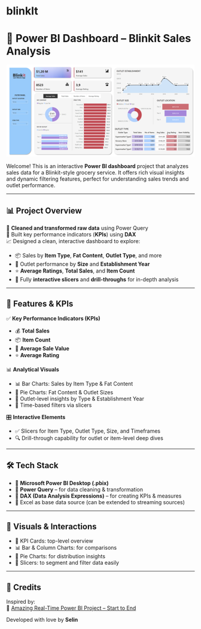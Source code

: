 # blinkIt

# 🛒 Power BI Dashboard – Blinkit Sales Analysis

![Blinkit Dashboard](Blinkit_dash.png)

Welcome! This is an interactive **Power BI dashboard** project that analyzes sales data for a Blinkit-style grocery service. It offers rich visual insights and dynamic filtering features, perfect for understanding sales trends and outlet performance.

---

## 📊 Project Overview

🧹 **Cleaned and transformed raw data** using Power Query  
🧠 Built key performance indicators (**KPIs**) using **DAX**  
📈 Designed a clean, interactive dashboard to explore:

- 📦 Sales by **Item Type**, **Fat Content**, **Outlet Type**, and more  
- 🏬 Outlet performance by **Size** and **Establishment Year**  
- ⭐ **Average Ratings**, **Total Sales**, and **Item Count**  
- 🧭 Fully **interactive slicers** and **drill-throughs** for in-depth analysis

---

## 🧠 Features & KPIs

✅ **Key Performance Indicators (KPIs)**

- 💰 **Total Sales**  
- 📦 **Item Count**  
- 🧮 **Average Sale Value**  
- ⭐ **Average Rating**

📊 **Analytical Visuals**

- 📊 Bar Charts: Sales by Item Type & Fat Content  
- 🥧 Pie Charts: Fat Content & Outlet Sizes  
- 📍 Outlet-level insights by Type & Establishment Year  
- 📅 Time-based filters via slicers

🎛 **Interactive Elements**

- ✅ Slicers for Item Type, Outlet Type, Size, and Timeframes  
- 🔍 Drill-through capability for outlet or item-level deep dives

---

## 🛠️ Tech Stack

- 🧰 **Microsoft Power BI Desktop (.pbix)**  
- 🔄 **Power Query** – for data cleaning & transformation  
- 📐 **DAX (Data Analysis Expressions)** – for creating KPIs & measures  
- 🧾 Excel as base data source (can be extended to streaming sources)

---

## 🎯 Visuals & Interactions

- 📍 KPI Cards: top-level overview  
- 📊 Bar & Column Charts: for comparisons  
- 🥧 Pie Charts: for distribution insights  
- 🧭 Slicers: to segment and filter data easily  

---

## 🙌 Credits

Inspired by:  
🎥 [Amazing Real-Time Power BI Project – Start to End](https://www.youtube.com/watch?v=mmxVCFceQgU&list=LL&index=3&t=58s)

Developed with love by **Selin**
